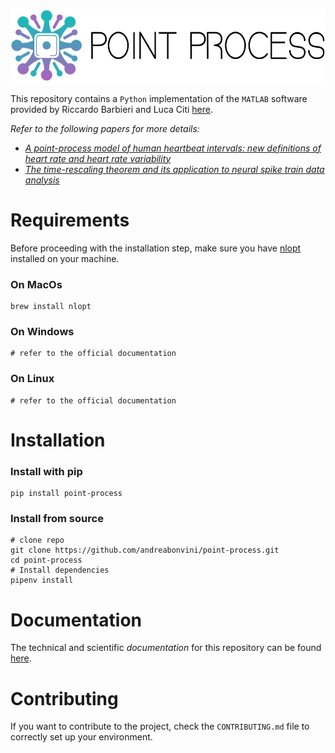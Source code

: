 ![](docs/images/ppbig.png)

This repository contains a `Python` implementation of the `MATLAB` software provided by Riccardo Barbieri and Luca Citi [here](http://users.neurostat.mit.edu/barbieri/pphrv).

*Refer to the following papers for more details:*

- [*A point-process model of human heartbeat intervals: new definitions of heart rate and heart rate variability*](https://pubmed.ncbi.nlm.nih.gov/15374824/)
- [*The time-rescaling theorem and its application to neural spike train data analysis*](https://pubmed.ncbi.nlm.nih.gov/11802915/)

# Requirements

Before proceeding with the installation step, make sure you have [nlopt](https://nlopt.readthedocs.io/en/latest/) installed on your machine.

### On MacOs

```
brew install nlopt
```

### On Windows

```
# refer to the official documentation
```

### On Linux

```
# refer to the official documentation
```

# Installation

### Install with pip

```
pip install point-process
```

### Install from source

```
# clone repo
git clone https://github.com/andreabonvini/point-process.git
cd point-process
# Install dependencies
pipenv install
```

# Documentation

The technical and scientific *documentation* for this repository can be found [here](https://andreabonvini.github.io/point-process/).

# Contributing

If you want to contribute to the project, check the `CONTRIBUTING.md` file to correctly set up your environment.
